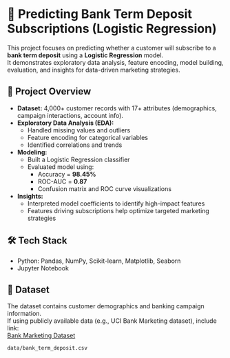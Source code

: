 # 🏦 Predicting Bank Term Deposit Subscriptions (Logistic Regression)

This project focuses on predicting whether a customer will subscribe to a **bank term deposit** using a **Logistic Regression** model.  
It demonstrates exploratory data analysis, feature encoding, model building, evaluation, and insights for data-driven marketing strategies.

## 🔹 Project Overview
- **Dataset:** 4,000+ customer records with 17+ attributes (demographics, campaign interactions, account info).
- **Exploratory Data Analysis (EDA):**
  - Handled missing values and outliers
  - Feature encoding for categorical variables
  - Identified correlations and trends
- **Modeling:**
  - Built a Logistic Regression classifier
  - Evaluated model using:
    - Accuracy = **98.45%**
    - ROC-AUC = **0.87**
    - Confusion matrix and ROC curve visualizations
- **Insights:**
  - Interpreted model coefficients to identify high-impact features
  - Features driving subscriptions help optimize targeted marketing strategies

## 🛠️ Tech Stack
- Python: Pandas, NumPy, Scikit-learn, Matplotlib, Seaborn  
- Jupyter Notebook

## 📂 Dataset
The dataset contains customer demographics and banking campaign information.  
If using publicly available data (e.g., UCI Bank Marketing dataset), include link:  
[Bank Marketing Dataset](https://archive.ics.uci.edu/ml/datasets/bank+marketing)

```bash
data/bank_term_deposit.csv
